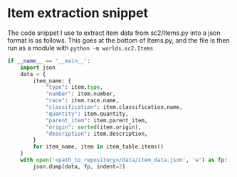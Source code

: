 # Item extraction snippet
The code snippet I use to extract item data from sc2/Items.py into a json format is as follows. This goes at the bottom of Items.py, and the file is then run as a module with `python -m worlds.sc2.Items`

```python
if __name__ == '__main__':
    import json
    data = {
        item_name: {
            "type": item.type,
            "number": item.number,
            "race": item.race.name,
            "classification": item.classification.name,
            "quantity": item.quantity,
            "parent_item": item.parent_item,
            "origin": sorted(item.origin),
            "description": item.description,
        }
        for item_name, item in item_table.items()
    }
    with open('<path_to_repository>/data/item_data.json', 'w') as fp:
        json.dump(data, fp, indent=2)
```
